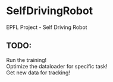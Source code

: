 # SelfDrivingRobot
EPFL Project - Self Driving Robot

## TODO:

Run the training! <br>
Optimize the dataloader for specific task! <br>
Get new data for tracking!
